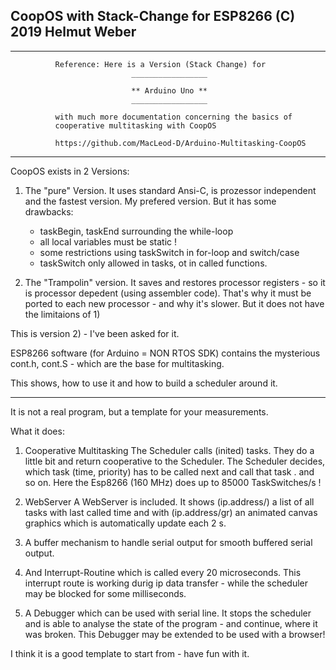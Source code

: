


  CoopOS with Stack-Change for ESP8266  (C) 2019 Helmut Weber
  -----------------------------------------------------------


  -----------------------------------------------------------------------

              Reference: Here is a Version (Stack Change) for 
                               _________________
              
                               ** Arduino Uno **
                               _________________
              
              with much more documentation concerning the basics of 
              cooperative multitasking with CoopOS
              
              https://github.com/MacLeod-D/Arduino-Multitasking-CoopOS

 -----------------------------------------------------------------------



  CoopOS exists in 2 Versions:

  1) The "pure" Version. It uses standard Ansi-C, is prozessor independent
     and the fastest version. My prefered version.
     But it has some drawbacks:
     - taskBegin, taskEnd surrounding the while-loop
     - all local variables must be static !
     - some restrictions using taskSwitch in for-loop and switch/case
     - taskSwitch only allowed in tasks, ot in called functions.

  2) The "Trampolin" version. It saves and restores processor registers - so
     it is processor depedent (using assembler code).
     That's why it must be ported to each new processor - and why it's slower.
     But it does not have the limitaions of 1)

  This is version 2) - I've been asked for it.

  ESP8266 software (for Arduino = NON RTOS SDK) contains the mysterious 
  cont.h, cont.S - which are the base for multitasking.

  This shows, how to use it and how to build a scheduler around it.

  -----------------------------------------------------------------------

  It is not a real program, but a template for your measurements.

  What it does:

  1) Cooperative Multitasking
  The Scheduler calls (inited) tasks. They do a little bit and return cooperative to
  the Scheduler. The Scheduler decides, which task (time, priority) has to be called next 
  and call that task . and so on.
  Here the  Esp8266 (160 MHz) does up to 85000 TaskSwitches/s !

  2) WebServer
  A WebServer is included. It shows (ip.address/) a list of all tasks with last called time
  and with (ip.address/gr) an animated canvas graphics which is automatically update each 2 s.

  3) A buffer mechanism to handle serial output for smooth buffered serial output.

  4) And Interrupt-Routine which is called every 20 microseconds. This interrupt route is working
  durig ip data transfer - while the scheduler may be blocked for some milliseconds.

  5) A Debugger which can be used with serial line. It stops the scheduler and is able to analyse
  the state of the program - and continue, where it was broken.
  This Debugger may be extended to be used with a browser!

  
  I think it is a good template to start from - have fun with it.


  

